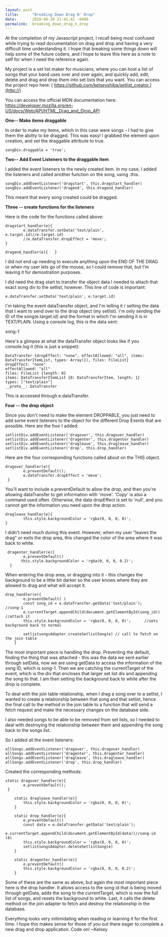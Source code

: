 ```yaml
---
layout: post
title:      "Breaking Down Drag N' Drop"
date:       2020-08-30 21:41:41 -0400
permalink:  breaking_down_drag_n_drop
---
```



At the completion of my Javascript project, I recall being most confused while trying to read documentation on drag and drop and having a very difficult time understanding it. I hope that breaking some things down will help some of the future coders, and I hope to leave this here as a note to self for when I need the reference again.

My project is a set list maker for musicians, where you can host a list of songs that your band uses over and over again, and quickly add, edit, delete and drag and drop them into set lists that you want. You can access the project repo here: [ https://github.com/kelseyshiba/setlist_creator.](http://)

You can access the official MDN documentation here: https://developer.mozilla.org/en-US/docs/Web/API/HTML_Drag_and_Drop_API

**One-- Make items draggable**

In order to make my items, which in this case were songs - I had to give them the ability to be dragged.  This was easy!  I grabbed the element upon creation, and set the draggable attribute to true.

```
songDiv.draggable = 'true';
```


**Two-- Add Event Listeners to the draggable item**

I added the event listeners to the newly created item. In my case, I added the listeners and called another function on the song, using .this.

```
songDiv.addEventListener('dragstart', this.dragstart_handler)
songDiv.addEventListener('dragend', this.dragend_handler)
```

This meant that every song created could be dragged. 

**Three -- create functions for the listeners**

Here is the code for the functions called above:

```
dragstart_handler(e){
        e.dataTransfer.setData('text/plain', e.target.id)//e.target.id)
        //e.dataTransfer.dropEffect = 'move';
}

dragend_handler(e){   }
```

I did not end up needing to execute anything upon the END OF THE DRAG or when my user lets go of the mouse, so I could remove that, but I'm leaving it for demostration purposes.

I did need the drag start to transfer the object data I needed to attach that exact song div to the setlist, however.  This line of code is important: 

```
e.dataTransfer.setData('text/plain', e.target.id)
```

I'm taking the event dataTransfer object, and I'm telling it / setting the data that I want to send over to the drop object (my setlist). I'm only sending the ID of the song(e.target.id) and the format in which I'm sending it is in TEXT/PLAIN. Using a console log, this is the data sent:

song-1

Here's a glimpse at what the dataTransfer object looks like if you console.log it (this is just a snippet):
```
DataTransfer {dropEffect: "none", effectAllowed: "all", items: DataTransferItemList, types: Array(1), files: FileList}
dropEffect: "none"
effectAllowed: "all"
files: FileList {length: 0}
items: DataTransferItemList {0: DataTransferItem, length: 1}
types: ["text/plain"]
__proto__: DataTransfer
```

This is accessed through e.dataTransfer.

**Four -- the drop object**

Since you don't need to make the element DROPPABLE, you just need to add some event listeners to the object for the different Drop Events that are possible. Here are the four I added:

```
setlistDiv.addEventListener('dragover', this.dragover_handler)
setlistDiv.addEventListener('dragenter', this.dragenter_handler)
setlistDiv.addEventListener('dragleave', this.dragleave_handler)
setlistDiv.addEventListener('drop', this.drop_handler)
```

Here are the four corresponding functions called about on the THIS object.


```
dragover_handler(e){
        e.preventDefault();
        e.dataTransfer.dropEffect = 'move';
 }

```

You'll want to include e.preventDefault to allow the drop, and then you're allowing dataTransfer to get information with 'move'.  'Copy' is also a command used often. Otherwise, the data dropEffect is set to 'null', and you cannot get the information you need upon the drop action.

```
dragleave_handler(e){
        this.style.backgroundColor = 'rgba(0, 0, 0, 0)';
}
```

I didn't need much during this event.  However, when my user "leaves the drag" or exits the drop area, this changed the color of the area where it was back to white.

```
 dragenter_handler(e){
        e.preventDefault()
       this.style.backgroundColor = 'rgba(0, 0, 0, 0.2)';
  }
```

When entering the drop area, or dragging into it - this changes the background to be a little bit darker so the user knows where they are allowed to drag and what will accept it.

```
drop_handler(e){
        e.preventDefault( )
        const song_id = e.dataTransfer.getData('text/plain');    //song-1
        e.currentTarget.appendChild(document.getElementById(song_id))        //attach it
        this.style.backgroundColor = 'rgba(0, 0, 0, 0)';      //sets background back to normal

        setlistsongsAdapter.createSetlistSong(e) // call to fetch on the join table
    }
```

The most important piece is handling the drop.  Preventing the default, finding the thing that was attached - this was the data we sent earlier through setData, now we are using getData to access the information of the song ID, which is song-1. Then we are catching the currentTarget of the event, which is the div that encloses that larger set list div and appending the song to that.  I am then setting the background back to white after the drop is complete.  

To deal with the join table relationship, when I drag a song over to a setlist, I wanted to create a relationship between that song and that setlist, hence the final call to the method in the join table to a function that will send a fetch request and make the necessary changes on the database side. 
 
I also needed songs to be able to be removed from set lists, so I needed to deal with destroying the relationship between them and appending the song back to the songs list. 

So I added all the event listeners:

```
allSongs.addEventListener('dragover', this.dragover_handler)
allSongs.addEventListener('dragenter', this.dragenter_handler)
allSongs.addEventListener('dragleave', this.dragleave_handler)
allSongs.addEventListener('drop', this.drop_handler)
```


Created the corresponding methods:

```
static dragover_handler(e){
        e.preventDefault();
 }

    static dragleave_handler(e){
        this.style.backgroundColor = 'rgba(0, 0, 0, 0)';
    }

    static drop_handler(e){
        e.preventDefault()
        const data = e.dataTransfer.getData('text/plain');
        e.currentTarget.appendChild(document.getElementById(data))//song-id (8)
        this.style.backgroundColor = 'rgba(0, 0, 0, 0)';
        setlistsongsAdapter.deleteSetlistSong(e)
    }

    static dragenter_handler(e){
        e.preventDefault()
        this.style.backgroundColor = 'rgba(0, 0, 0, 0.2)';
    }
```

Some of these are the same as above, but again the most important piece here is the drop handler. It allows access to the song id that is being moved through getData, adds the song to the currentTarget, which is now the full list of songs, and resets the background to white. Last, it calls the delete method on the join adapter to fetch and destroy the relationship in the database.

Everything looks very initimidating when reading or learning it for the first time. I hope this makes sense for those of you out there eager to complete a new drag and drop application.  Code on! ~Kelsey


